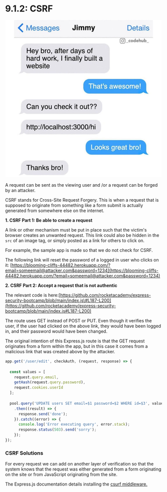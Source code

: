 # 9.1.2: CSRF

![](../../.gitbook/assets/v184yggcq5s41.jpg)

A request can be sent as the viewing user and /or a request can be forged by an attacker.

CSRF stands for Cross-Site Request Forgery. This is when a request that is supposed to originate from something like a form submit is actually generated from somewhere else on the internet.

**1. CSRF Part 1: Be able to create a request**

A link or other mechanism must be put in place such that the victim's browser creates an unwanted request. This link could also be hidden in the `src` of an image tag, or simply posted as a link for others to click on.

For example, the sample app is made so that we do not check for CSRF.

The following link will reset the password of a logged in user who clicks on it: [https://blooming-cliffs-44482.herokuapp.com/?email=someemail@attacker.com&password=1234](https://blooming-cliffs-44482.herokuapp.com/?email=someemail@attacker.com&password=1234)

**2. CSRF Part 2: Accept a request that is not authentic**  
  
The relevant code is here:[https://github.com/rocketacademy/express-security-bootcamp/blob/main/index.js\#L187-L200](https://github.com/rocketacademy/express-security-bootcamp/blob/main/index.js#L187-L200)  
  
The route uses GET instead of POST or PUT. Even though it verifies the user, if the user had clicked on the above link, they would have been logged in, and their password would have been changed. 

The original intention of this Express.js route is that the GET request originates from a form within the app, but in this case it comes from a malicious link that was created above by the attacker.

```javascript
app.get('/user/edit', checkAuth, (request, response) => {

  const values = [
    request.query.email,
    getHash(request.query.password),
    request.cookies.userId
  ];

  pool.query('UPDATE users SET email=$1 password=$2 WHERE id=$3', values)
    .then((result) => {
      response.send('done');
    }).catch((error) => {
      console.log('Error executing query', error.stack);
      response.status(503).send('sorry');
    });
});
```

### CSRF Solutions

For every request we can add on another layer of verification so that the system knows that the request was either generated from a form originating on the site or from JavaScript originating from the site.

The Express.js documentation details installing the [csurf middleware. ](http://expressjs.com/en/resources/middleware/csurf.html)

